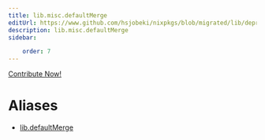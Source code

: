 ```yaml
---
title: lib.misc.defaultMerge
editUrl: https://www.github.com/hsjobeki/nixpkgs/blob/migrated/lib/deprecated.nix#L22C18
description: lib.misc.defaultMerge
sidebar:

    order: 7
---
```


<a href="https://www.github.com/hsjobeki/nixpkgs/blob/migrated/lib/deprecated.nix#L22C18">Contribute Now!</a>


# Aliases

- [lib.defaultMerge](/nix-doc-comments/reference/lib/lib-defaultmerge)


